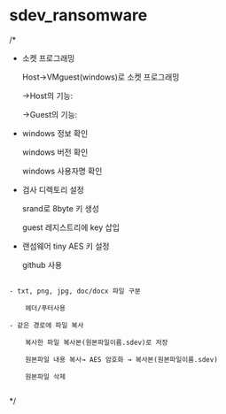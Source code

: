 # sdev_ransomware

/*
- 소켓 프로그래밍
    
    Host→VMguest(windows)로 소켓 프로그래밍
    
    →Host의 기능: 
    
    →Guest의 기능:
    

- windows 정보 확인
    
    windows 버전 확인
    
    windows 사용자명 확인
    

- 검사 디렉토리 설정
    
    srand로 8byte 키 생성
    
    guest 레지스트리에 key 삽입
    
- 랜섬웨어 tiny AES 키 설정
    
    github 사용
    

~~~~~~~~~~~~~for문~~~~~~~~~~~~(findfile, nextfile 로 반복)

- txt, png, jpg, doc/docx 파일 구분
    
    헤더/푸터사용
    
- 같은 경로에 파일 복사
    
    복사한 파일 복사본(원본파일이름.sdev)로 저장
    
    원본파일 내용 복사→ AES 암호화 → 복사본(원본파일이름.sdev)
    
    원본파일 삭제
    

~~~~~~~~~~~~~~~~~~~~~~~~~~~~~~~

*/
